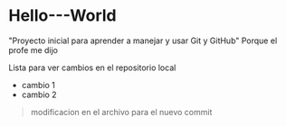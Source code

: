# Hello---World


"Proyecto inicial para aprender a manejar y usar Git y GitHub" Porque el profe me dijo




Lista para ver cambios en el repositorio local

+ cambio 1
+ cambio 2

>modificacion en el archivo para el nuevo commit